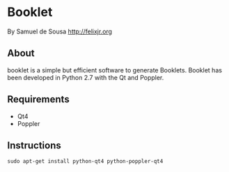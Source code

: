 Booklet
=======

By Samuel de Sousa
http://felixjr.org

## About

booklet is a simple but efficient software to generate Booklets.
Booklet has been developed in Python 2.7 with the Qt and Poppler.

## Requirements

* Qt4
* Poppler

## Instructions

```
sudo apt-get install python-qt4 python-poppler-qt4
```
